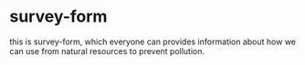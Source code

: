 # survey-form
this is survey-form, which everyone can provides information about how we can use from natural resources to prevent pollution.
 
